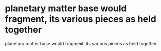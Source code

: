 # planetary matter base would fragment, its various pieces as held together

planetary matter base would fragment, its various pieces as held together